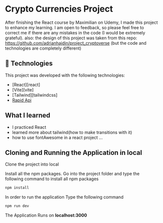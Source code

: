 # Crypto Currencies Project

After finishing the React course by Maximilian on Udemy, I made this project to enhance my learning. I am open to feedback, so please feel free to correct me if there are any mistakes in the code (I would be extremely grateful).
also: the design of this project was taken from this repo: https://github.com/adrianhajdin/project_cryptoverse
(but the code and technologies are completely different)

## 🚀 Technologies

This project was developed with the following technologies:

- [React][react]
- [Vite][vite]
- [Tailwind][tailwindcss]
- [Rapid Api](https://rapidapi.com/)

## What I learned

- I practiced React
- learned more about tailwind(how to make transitions with it)
- how to use fontAwesome in a react project
  ...

## Cloning and Running the Application in local

Clone the project into local

Install all the npm packages. Go into the project folder and type the following command to install all npm packages

```bash
npm install
```

In order to run the application Type the following command

```bash
npm run dev
```

The Application Runs on **localhost:3000**
